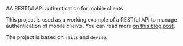 #A RESTful API authentication for mobile clients

This project is used as a working example of a RESTful API to manage authentication of mobile clients. You can read more [on this blog post](http://cocoahunter.com/blog/2013/02/13/restful-api-authentication/).

The project is based on `rails` and `devise`.
